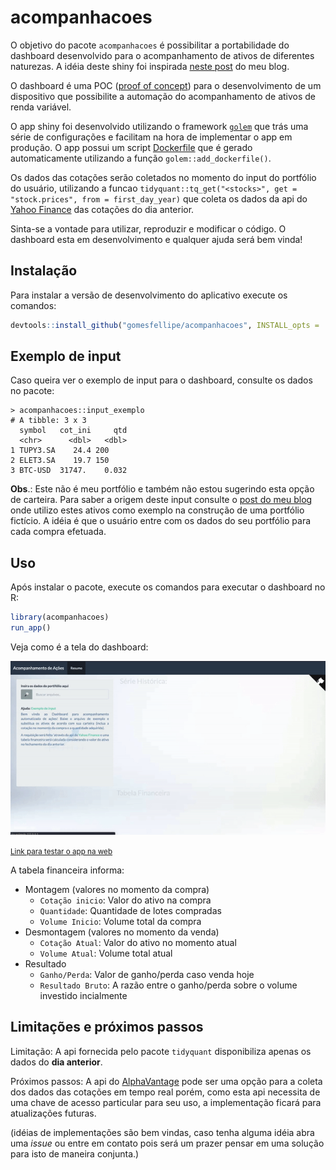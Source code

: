 
# acompanhacoes

O objetivo do pacote `acompanhacoes` é possibilitar a portabilidade do dashboard desenvolvido para o acompanhamento de ativos de diferentes naturezas. A idéia deste shiny foi inspirada [neste post](https://gomesfellipe.github.io/post/2020-03-25-investment-alert/investment-alert/) do meu blog.

O dashboard é uma POC ([proof of concept](https://en.wikipedia.org/wiki/Proof_of_concept)) para o desenvolvimento de um dispositivo que possibilite a automação do acompanhamento de ativos de renda variável. 

O app shiny foi desenvolvido utilizando o framework [`golem`](https://thinkr-open.github.io/golem/index.html) que trás uma série de configurações e facilitam na hora de implementar o app em produção. O app possui um script [Dockerfile](https://github.com/gomesfellipe/acompanhacoes/blob/master/Dockerfile) que é gerado automaticamente utilizando a função `golem::add_dockerfile()`.

Os dados das cotações serão coletados no momento do input do portfólio do usuário, utilizando a funcao `tidyquant::tq_get("<stocks>", get = "stock.prices", from = first_day_year)` que coleta os dados da api do [Yahoo Finance](https://finance.yahoo.com/) das cotações do dia anterior. 

Sinta-se a vontade para utilizar, reproduzir e modificar o código. O dashboard esta em desenvolvimento e qualquer ajuda será bem vinda!

## Instalação

Para instalar a versão de desenvolvimento do aplicativo execute os comandos:

``` r
devtools::install_github("gomesfellipe/acompanhacoes", INSTALL_opts = '--no-lock')
```

## Exemplo de input

Caso queira ver o exemplo de input para o dashboard, consulte os dados no pacote:

```
> acompanhacoes::input_exemplo
# A tibble: 3 x 3
  symbol   cot_ini     qtd
  <chr>      <dbl>   <dbl>
1 TUPY3.SA    24.4 200    
2 ELET3.SA    19.7 150    
3 BTC-USD  31747.    0.032
```

**Obs**.: Este não é meu portfólio e também não estou sugerindo esta opção de carteira. Para saber a origem deste input consulte o [post do meu blog](https://gomesfellipe.github.io/post/2020-03-25-investment-alert/investment-alert/) onde utilizo estes ativos como exemplo na construção de uma portfólio fictício. A idéia é que o usuário entre com os dados do seu portfólio para cada compra efetuada.


## Uso

Após instalar o pacote, execute os comandos para executar o dashboard no R:

``` r
library(acompanhacoes)
run_app()
```
Veja como é a tela do dashboard:

![](inst/app/www/dashboard.gif)

<small>[Link para testar o app na web](https://gomes555.shinyapps.io/acompanhacoes/)</small>

A tabela financeira informa: 

* Montagem (valores no momento da compra)
    * `Cotação inicio`: Valor do ativo na compra
    * `Quantidade`: Quantidade de lotes compradas
    * `Volume Inicio`: Volume total da compra
* Desmontagem (valores no momento da venda)
    * `Cotação Atual`: Valor do ativo no momento atual
    * `Volume Atual`: Volume total atual 
* Resultado
    * `Ganho/Perda`: Valor de ganho/perda caso venda hoje
    * `Resultado Bruto`: A razão entre o ganho/perda sobre o volume investido incialmente


## Limitações e próximos passos

Limitação: A api fornecida pelo pacote `tidyquant` disponibiliza apenas os dados do **dia anterior**. 

Próximos passos: A api do [AlphaVantage](https://www.alphavantage.co/) pode ser uma opção para a coleta dos dados das cotações em tempo real porém, como esta api necessita de uma chave de acesso particular para seu uso, a implementação ficará para atualizações futuras. 

(idéias de implementações são bem vindas, caso tenha alguma idéia abra uma *issue* ou entre em contato pois será um prazer pensar em uma solução para isto de maneira conjunta.)

